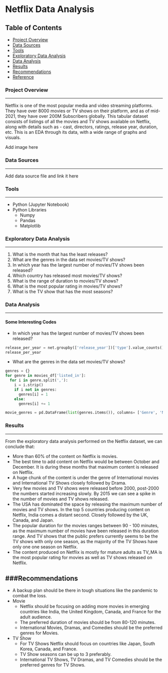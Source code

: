 # Netflix Data Analysis

## Table of Contents

- [Project Overview](#project-overview)
- [Data Sources](#data-sources)
- [Tools](#tools)
- [Exploratory Data Analysis](#exploratory-data-analysis)
- [Data Analysis](#data-analysis)
- [Results](#results)
- [Recommendations](#recommendations)
- [Reference](#reference)

### Project Overview
---

Netflix is one of the most popular media and video streaming platforms. They have over 8000 movies or TV shows on their platform, and as of mid-2021, they have over 200M Subscribers globally. This tabular dataset consists of listings of all the movies and TV shows available on Netflix, along with details such as - cast, directors, ratings, release year, duration, etc. This is an EDA through its data, with a wide range of graphs and visuals.

Add image here

### Data Sources
---

Add data source file and link it here


### Tools
---

- Python (Jupyter Notebook)
- Python Libraries
  - Numpy
  - Pandas
  - Matplotlib

### Exploratory Data Analysis
---

1. What is the month that has the least releases?
2. What are the genres in the data set movies/TV shows?
3. In which year has the largest number of movies/TV shows been released?
4. Which country has released most movies/TV shows?
5. What is the range of duration to movies/TV shows?
6. What is the most popular rating in movies/TV shows?
7. What is the TV show that has the most seasons?

### Data Analysis
---

#### Some Interesting Codes

- In which year has the largest number of movies/TV shows been released?

```python
release_per_year = net.groupby(['release_year'])['type'].value_counts().unstack(level = -1).reset_index()
release_per_year
```

- What are the genres in the data set movies/TV shows?

```python
genres = {}
for genre in movies_df['listed_in']:
  for i in genre.split(','):
    i = i.strip()
    if i not in genres:
      genres[i] = 1
    else:
      genres[i] += 1

movie_genres = pd.DataFrame(list(genres.items()), columns= ['Genre', 'Number of Movies'])
```

### Results
---

From the exploratory data analysis performed on the Netflix dataset, we can conclude that:
- More than 60% of the content on Netflix is movies.
- The best time to add content on Netflix would be between October and December. It is during these months that maximum content is released on Netflix.
- A huge chunk of the content is under the genre of International movies and International TV Shows closely followed by Drama.
- Very few movies and TV shows were released before 2000, post-2000 the numbers started increasing slowly. By 2015 we can see a spike in the number of movies and TV shows released.
- The USA has dominated the space by releasing the maximum number of movies and TV shows. In the top 5 countries producing content on Netflix, India comes a distant second. Closely followed by the UK, Canada, and Japan.
- The popular duration for the movies ranges between 90 - 100 minutes, as the maximum number of movies have been released in this duration range. And TV shows that the public prefers currently seems to be the TV shows with only one season, as the majority of the TV Shows have only one one season on Netflix.
- The content produced on Netflix is mostly for mature adults as TV_MA is the most popular rating for movies as well as TV shows released on Netflix.

###Recommendations
---

- A backup plan should be there in tough situations like the pandemic to combat the loss.
- Movie
  - Netflix should be focusing on adding more movies in emerging countries like India, the United Kingdom, Canada, and France for the adult audience.
  - The preferred duration of movies should be from 80-120 minutes.
  - International Movies, Dramas, and Comedies should be the preferred genres for Movies.
- TV Show
  - For TV Shows Netflix should focus on countries like Japan, South Korea, Canada, and France.
  - TV Show seasons can be up to 3 preferably.
  - International TV Shows, TV Dramas, and TV Comedies should be the preferred genres for TV Shows.
